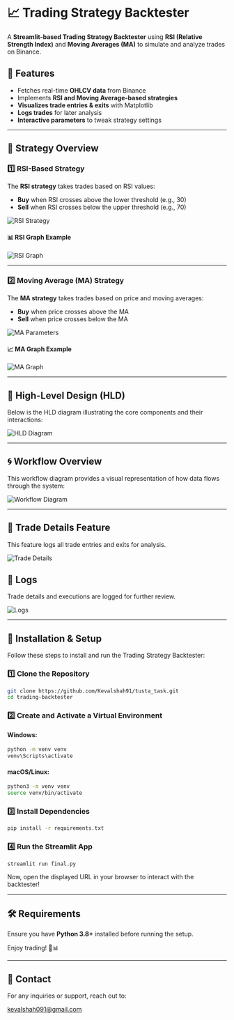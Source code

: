 # 📈 Trading Strategy Backtester

A **Streamlit-based Trading Strategy Backtester** using **RSI (Relative Strength Index)** and **Moving Averages (MA)** to simulate and analyze trades on Binance.

## 🚀 Features
- Fetches real-time **OHLCV data** from Binance
- Implements **RSI and Moving Average-based strategies**
- **Visualizes trade entries & exits** with Matplotlib
- **Logs trades** for later analysis
- **Interactive parameters** to tweak strategy settings

---

## 📌 Strategy Overview

### 1️⃣ RSI-Based Strategy
The **RSI strategy** takes trades based on RSI values:
- **Buy** when RSI crosses above the lower threshold (e.g., 30)
- **Sell** when RSI crosses below the upper threshold (e.g., 70)

![RSI Strategy](images/RSI_strategy.png)

#### 📊 RSI Graph Example
![RSI Graph](images/RSI_graph.png)

---

### 2️⃣ Moving Average (MA) Strategy
The **MA strategy** takes trades based on price and moving averages:
- **Buy** when price crosses above the MA
- **Sell** when price crosses below the MA

![MA Parameters](images/MA_parametres.png)

#### 📈 MA Graph Example
![MA Graph](images/MA_graph.png)

---

## 📐 High-Level Design (HLD)
Below is the HLD diagram illustrating the core components and their interactions:

![HLD Diagram](images/crypt.ai.jpg)

---

## 🌀 Workflow Overview
This workflow diagram provides a visual representation of how data flows through the system:

![Workflow Diagram](images/workflow.jpg)

---

## 📜 Trade Details Feature
This feature logs all trade entries and exits for analysis.

![Trade Details](images/trade_details_feature.png)

## 📁 Logs
Trade details and executions are logged for further review.

![Logs](images/Logs.png)

---

## 🔧 Installation & Setup

Follow these steps to install and run the Trading Strategy Backtester:

### 1️⃣ Clone the Repository
```sh
git clone https://github.com/Kevalshah91/tusta_task.git
cd trading-backtester
```

### 2️⃣ Create and Activate a Virtual Environment
#### Windows:
```sh
python -m venv venv
venv\Scripts\activate
```
#### macOS/Linux:
```sh
python3 -m venv venv
source venv/bin/activate
```

### 3️⃣ Install Dependencies
```sh
pip install -r requirements.txt
```

### 4️⃣ Run the Streamlit App
```sh
streamlit run final.py
```

Now, open the displayed URL in your browser to interact with the backtester!

---

## 🛠️ Requirements
Ensure you have **Python 3.8+** installed before running the setup.

Enjoy trading! 🚀📊

---

## 📧 Contact
For any inquiries or support, reach out to:

[kevalshah091@gmail.com](mailto:kevalshah091@gmail.com)

